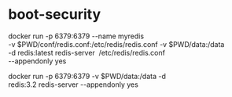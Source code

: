 # boot-security

docker run -p 6379:6379 --name myredis \
-v $PWD/conf/redis.conf:/etc/redis/redis.conf -v $PWD/data:/data \
-d redis:latest redis-server  /etc/redis/redis.conf \
--appendonly yes



docker run -p 6379:6379 -v $PWD/data:/data  -d \
redis:3.2 redis-server --appendonly yes
